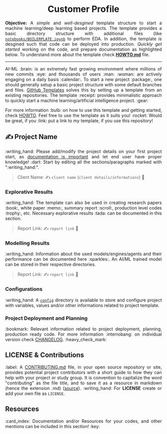 <h1 align = "center">
  Customer Profile <br>
</h1>

<div align = "justify">

**Objective:** A *simple* and *well-desgined* template structure to start a machine learning/deep learning based projects. The template provides a basic directory structure with additional files (like [`notebooks/BOILERPLATE.ipynb`](./notebooks/BOILERPLATE.ipynb) to perform EDA. In addition, the template is desgined such that code can be deployed into production. *Quickly get started* working on the code, and prepare documentation as highlighted below. To understand more about the template check [**HOWTO.md**](./HOWTO.md) file.

---

</div>

<p align = "justify">AI-ML :brain: is an extremely fast growing environment where millions of new commits :eye: and thousands of users :man: :woman: are actively engaging on a daily basis :calendar:. To start a new project :package:, one should generally setup a basic project structure with some default branches and files. <a href = "https://docs.github.com/en/repositories/creating-and-managing-repositories/creating-a-template-repository">GitHub Templates</a> solves this by setting up a template from an existing repositories. The template :receipt: provides minimalistic approach to quickly start a machine learning/artificial intelligence project. :gear:</p>

<p align = "justify">For more information :bulb: on how to use this template and getting started, check <a href = "HOWTO.md">HOWTO</a>. Feel free to use the template as it suits you! :rocket:
Would be great, if you :link: put a link to my template, if you use this repository!

## :writing_hand: Project Name

<p align = "justify">:writing_hand: Please add/modify the project details on your first project start, as <a href = "https://www.atlassian.com/work-management/knowledge-sharing/documentation/importance-of-documentation">documentation is important</a> and let end user have proper knowledge! :dart: Start by editing all the sections/paragraphs marked with ":writing_hand:".</p>

> Client Name: :writing_hand: `client name` (`client details/informations`) :office:

### Explorative Results

<p align = "justify">:writing_hand: The template can also be used in creating research papers :book:, white paper :memo:, summary report :scroll:, production level codes :trophy:, etc. Necessary explorative results :tada: can be documented in this section.</p>

> Report Link: :writing_hand: `report link` :closed_book:

### Modelling Results

<p align = "justify">:writing_hand: Information about the used models/engines/agents and their performance can be documented here :sparkles:. An AI/ML trained model can be stored in their respective directories.</p>

> Report Link: :writing_hand: `report link` :ledger:

### Configurations

<p align = "justify">:writing_hand: A <a href = "config"><code>config</code></a> directory is available to store and configure project with variables, values and/or other informations related to project template.</p>

### Project Deployment and Planning

<p align = "justify">:bookmark: Relevant information related to project deployment, planning, production ready code. For more information :interrobang: on individual version check <a href = "CHANGELOG.md">CHANGELOG</a>. :heavy_check_mark:</p>

## LICENSE & Contributions

<p align = "justify">:label: A <a href = "CONTRIBUTING.md">CONTRIBUTING.md</a> file, in your open source repository or site, provides potential project contributors with a short guide to how they can help with your project or study group. It is convention to capitalize the word "contributing" as the file title, and to save it as a resource in markdown (hence the extension .md) (<a href = "https://mozillascience.github.io/working-open-workshop/contributing/">source</a>). :writing_hand: For <b>LICENSE</b> create or add your own file as <code>LICENSE</code>.</p>

## Resources

<p align = "justify">:card_index: Documentation and/or Resources for your codes, and other mentions can be included in this section! :key:</p>
